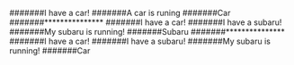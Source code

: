 #######I have a car!
#######A car is runing
#######Car
#######***************
#######I have a car!
#######I have a subaru!
#######My subaru is running!
#######Subaru
#######***************
#######I have a car!
#######I have a subaru!
#######My subaru is running!
#######Car
